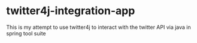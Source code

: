 # twitter4j-integration-app
This is my attempt to use twitter4j to interact with the twitter API via java in spring tool suite
